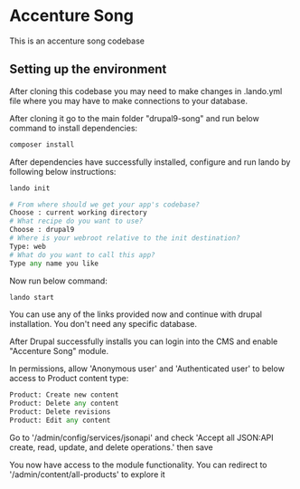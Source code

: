 # Accenture Song

This is an accenture song codebase

## Setting up the environment

After cloning this codebase you may need to make changes in .lando.yml
file where you may have to make connections to your database.

After cloning it go to the main folder "drupal9-song" and run below command
to install dependencies:

```bash
composer install
```

After dependencies have successfully installed, configure and run lando
by following below instructions:

```bash
lando init
```

```python
# From where should we get your app's codebase?
Choose : current working directory
# What recipe do you want to use?
Choose : drupal9
# Where is your webroot relative to the init destination?
Type: web
# What do you want to call this app?
Type any name you like
```

Now run below command:

```bash
lando start
```

You can use any of the links provided now and continue with drupal installation.
You don't need any specific database.

After Drupal successfully installs you can login into the CMS and enable "Accenture Song"
module.

In permissions, allow 'Anonymous user' and 'Authenticated user' to below access to Product
content type:
```python
Product: Create new content
Product: Delete any content
Product: Delete revisions
Product: Edit any content
```

Go to '/admin/config/services/jsonapi' and check 'Accept all JSON:API create, read, update, 
and delete operations.' then save

You now have access to the module functionality.
You can redirect to '/admin/content/all-products' to explore it
